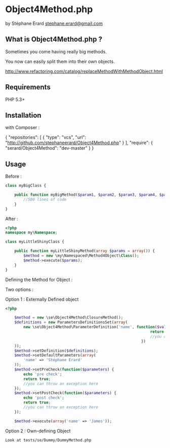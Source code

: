Object4Method.php
================

by Stéphane Erard <stephane.erard@gmail.com>

What is Object4Method.php ?
---------------------------

Sometimes you come having really big methods.

You now can easily split them into their own objects.

http://www.refactoring.com/catalog/replaceMethodWithMethodObject.html

Requirements
------------

PHP 5.3+

Installation
------------

with Composer :

{
    "repositories": [
        {
            "type": "vcs",
            "url": "http://github.com/stephaneerard/Object4Method.php"
        }
    ],
    "require": {
        "serard/Object4Method": "dev-master"
    }
}

Usage
-----

Before :

``` php
class myBigClass {

    public function myBigMethod($param1, $param2, $param3, $param4, $param5, $param6 = 'default', $param7 = null) {
        //500 lines of code
    }
}
```

After :

``` php
<?php
namespace my\Namespace;

class myLittleShinyClass {

    public function myLittleShinyMethod(array $params = array()) {
        $method = new \my\Namespaced\Method4Object\Class();
        $method->execute($params);
    }
}
```

Defining the Method for Object :

Two options :

Option 1 : Externally Defined object
``` php
<?php

    $method = new \se\Object4Method\ClosureMethod();
    $definitions = new ParametersDefinitionsSet(array(
        new \se\Object4Method\ParameterDefinition('name', function($value) {
                                                                return is_string($value) && strlen($value) > 1;
                                                                //you can throw an exception here
                                                            })
    ));
    $method->setDefinition($definitions);
    $method->setDefaultParameters(array(
        'name' => 'Stéphane Erard'
    ));
    $method->setPreCheck(function($parameters) {
        echo 'pre check';
        return true;
        //you can throw an exception here
    });
    $method->setPostCheck(function($parameters) {
        echo 'post check';
        return true;
        //you can throw an exception here
    });

    $method->execute(array('name' => 'James'));

```

Option 2 : Own-defining Object

    Look at tests/se/Dummy/DummyMethod.php
